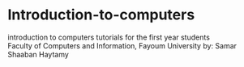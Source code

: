 # Introduction-to-computers
introduction to computers tutorials for the first year students  
Faculty of Computers and Information,  Fayoum University
by: Samar Shaaban Haytamy
